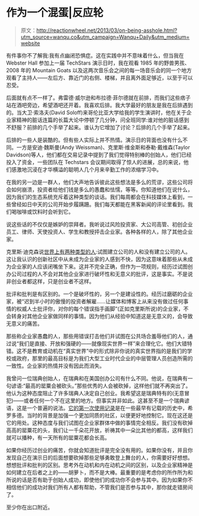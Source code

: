 # 作为一个混蛋|反应轮

> 原文：<http://reactionwheel.net/2013/03/on-being-asshole.html?utm_source=wanqu.co&utm_campaign=Wanqu+Daily&utm_medium=website>

有件事你不了解我:我有点幽闭恐惧症。这在实践中并不意味着什么，但当我在 Webster Hall 参加上一届 TechStars 演示日时，我在观看 1985 年的野兽男孩、2008 年的 Mountain Goats 以及这两次音乐会之间的每一场音乐会的同一个地方观看了主持人——左后方、靠近门的右侧、楼梯，并且离外面足够近，以至于可以忍受。

后面就有点不一样了。弗雷德·威尔逊和布拉德·菲尔德就在前排，而我们这些痞子站在酒吧旁边，希望酒吧还开着。我喜欢后排。我大学最好的朋友是我在后排遇到的。当大卫·索洛夫(David Soloff)来哥伦比亚大学给我的学生演讲时，他在关于企业家精神的脏话连篇的长篇大论中停顿了几分钟，问全班同学:谁对他的脏话感到不舒服？前排的几个手举了起来。谁认为它增加了讨论？后排的几个手举了起来。

后排的一些人是装酷的。但有些人实际上并不热情。演示日的背面也没有什么不同。一方是安迪·魏斯曼(Andy Weissman)、克里斯·维金斯和泰勒·戴维森(Taylor Davidson)等人，他们都在交易记录中提到了我们觉得特别棒的创始人，他们已经投入了资金，一些团队在 Techstars 会议期间取得了惊人的进展，总的来说，他们感激地沉浸在才华横溢的聪明人几个月来辛勤工作的浓缩学习中。

在我的另一边是一群人，他们大声地告诉彼此这些想法是多么的荒谬，这些公司将会如何崩溃，投资者给他们钱是多么的愚蠢和怯懦，等等。你知道他们在说什么，因为我们的生态系统充斥着这种类型的谈话。我们每周都会在科技媒体上看到，一些曾经如日中天的公司开始步履蹒跚。我们每天都能在黑客新闻的评论里看到。我们喝咖啡或饮料时会听到它。

说这些话的不仅仅是嫉妒的崇拜者。我听说过风险投资家、大公司高管、初创企业员工、律师、天使投资人、学生和教授抨击企业家。各种各样的人，除了其他企业家。

克里斯·迪克森说[世界上有两种类型的人](http://cdixon.org/2011/04/26/there-are-two-kinds-of-people-in-the-world/):试图建立公司的人和没有建立公司的人。这让我认识的创新社区中从未成为企业家的人感到不快，因为这意味着那些从未成为企业家的人应该闭嘴坐下来。这并不完全正确，但作为一项规则，经历过试图创办公司过程的人不会对其他企业家进行破坏性和无意义的批评，这是事实。不是说非创业者都这样，只是创业者不这样。

批评和批判是有区别的。一个是破坏性的，另一个是建设性的。经历过磨砺的企业家，被“迟到半小时的傲慢的投资者解雇……让媒体和博客上从来没有做过任何事情的权威人士批评你，对你的每个错误指手画脚”(正如克里斯所说)的企业家，不会转身对其他企业家做同样的事情。因为他们从经验中知道这是无意义的，会导致无意义的痛苦。

那些称企业家愚蠢的人，那些用错误打击他们并试图在公共场合羞辱他们的人，通过说“我们是直接、开放和强硬的——就像现实世界一样”来合理化它。他们大错特错。这不是教育或动机在“真实世界”中的形式除非你说的真实世界指的是我们的学校或政府，那里的最高目标是为我们大型工业时代企业的中层管理人员创造所需的一致性。企业家的热情并没有因此而消失。

我曾问一位瑞典创始人，在瑞典和在美国创办公司有什么不同。他说，在瑞典有一句谚语:“最高的罂粟会被砍头。”那些优秀的人会被砍掉，这样他们就不再突出了。他认为这种态度阻止了许多瑞典人决定自己创业。我希望这是瑞典特有的(无意冒犯)——或者任何一个不在这里的地方。但事实并非如此。这甚至不是一个瑞典谚语，这是一个普遍的说法。[它的第一次使用记录](https://en.wikipedia.org/wiki/Tall_poppy_syndrome#Etymology)是在一些最早有记载的历史中，希罗多德。当时的背景是加强一个更加同质的社区，以便更好地控制它。现在这还是它的用处。这种态度与我们试图在企业家群体中做的事情完全相反。我们没有砍掉高高的罂粟花的头，我们让一千朵花开放，祈祷其中一朵比其他的都高，这样我们就可以播种，有一天所有的罂粟花都会长高。

如果你经历过创业的痛苦，你就会知道批评是完全没有用的。如果你没有，并且你发现自己在演示日的后面想要砍掉那些足够勇敢登上舞台的人，你需要好好想想。想想批评和批判的区别。思考外在动机和内在动机之间的区别，以及企业家精神是如何建立在后者之上的——胡萝卜，而不是大棒。最重要的是考虑你的所作所为和所说的话是否有助于创始人成功，即使他们的成功你不会参与其中。因为如果你不相信他们的成功对我们所有人都有帮助，不管我们是否参与其中，那你就走错房间了。

至少你在出口附近。